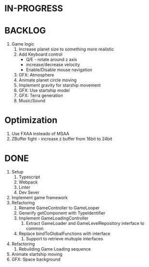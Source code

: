 # IN-PROGRESS

# BACKLOG

1. Game logic 
   1. Increase planet size to something more realistic
   1. Add Keyboard control
      - Q/E - rotate around z axis
      - increase/decrease velocity
      - Enable/Disable mouse navigation
   1. GFX: Atmosphere
   1. Animate planet circle moving
   1. Implement gravity for starship movement
   1. GFX: Use startship model
   1. GFX: Terra generation
   1. Music/Sound 

# Optimization
   1. Use FXAA insteado of MSAA
   2. ZBuffer fight - increase z buffer from 16bit to 24bit

# DONE

1. Setup 
   1. Typescript
   2. Webpack
   3. Linter
   4. Dev Sever
1. Implement game framework
1. Refactoring
   1. Rename GameController to GameLooper
   1. Generify getComponent with TypeIdentifier
   1. Implement GameLoadingController
      1. Extract GameLoader and GameLevelRepository interface to common
   1. Replace bindToGlobalFunctions with interface
      1. Support to retrieve multuple interfaces
1. Refactoring 
   1. Rebuilding Game Loading sequence
1. Animate startship moving
1. GFX: Space background